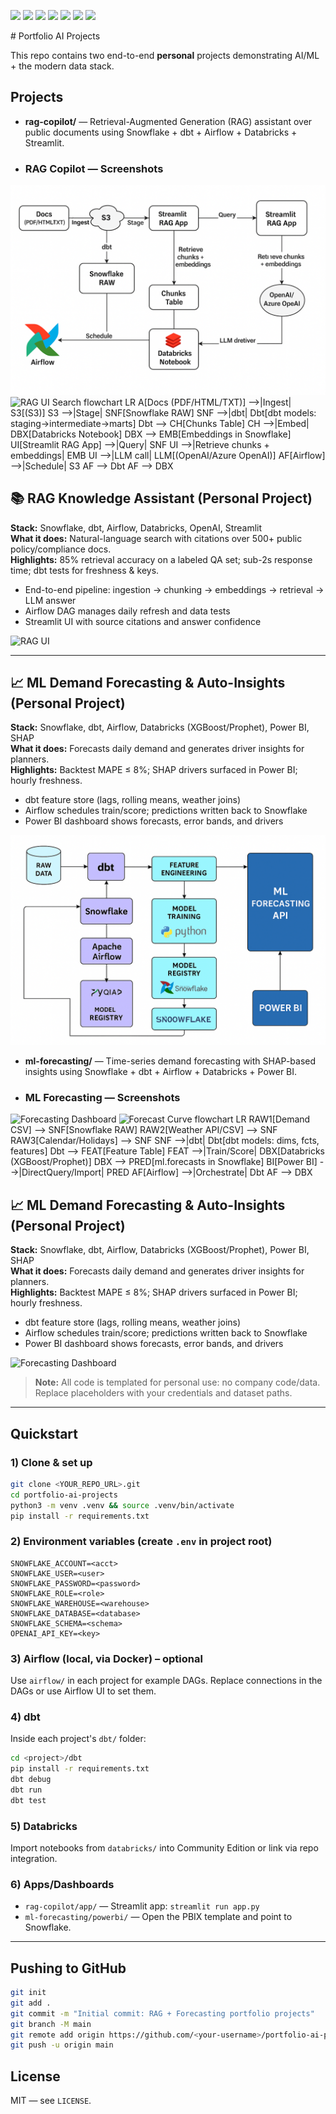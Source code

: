 <p align="left">
  <img src="https://img.shields.io/badge/Snowflake-Cloud%20DW-blue" />
  <img src="https://img.shields.io/badge/dbt-Transformations-orange" />
  <img src="https://img.shields.io/badge/Airflow-Orchestration-informational" />
  <img src="https://img.shields.io/badge/Databricks-ML%20%26%20ETL-red" />
  <img src="https://img.shields.io/badge/Power%20BI-Dashboards-yellow" />
  <img src="https://img.shields.io/badge/Python-Data%20%26%20ML-green" />
  <img src="https://img.shields.io/badge/OpenAI-GenAI-purple" />
</p>
# Portfolio AI Projects

This repo contains two end-to-end **personal** projects demonstrating AI/ML + the modern data stack.

## Projects
- **rag-copilot/** — Retrieval-Augmented Generation (RAG) assistant over public documents using Snowflake + dbt + Airflow + Databricks + Streamlit.
- ### RAG Copilot — Screenshots
![RAG Architecture](screenshots/rag-architecture.png)
![RAG UI Search](screenshots/rag-ui-search.png)
flowchart LR
  A[Docs (PDF/HTML/TXT)] -->|Ingest| S3[(S3)]
  S3 -->|Stage| SNF[Snowflake RAW]
  SNF -->|dbt| Dbt[dbt models: staging→intermediate→marts]
  Dbt --> CH[Chunks Table]
  CH -->|Embed| DBX[Databricks Notebook]
  DBX --> EMB[Embeddings in Snowflake]
  UI[Streamlit RAG App] -->|Query| SNF
  UI -->|Retrieve chunks + embeddings| EMB
  UI -->|LLM call| LLM[(OpenAI/Azure OpenAI)]
  AF[Airflow] -->|Schedule| S3
  AF --> Dbt
  AF --> DBX
  ## 📚 RAG Knowledge Assistant (Personal Project)
**Stack:** Snowflake, dbt, Airflow, Databricks, OpenAI, Streamlit  
**What it does:** Natural-language search with citations over 500+ public policy/compliance docs.  
**Highlights:** 85% retrieval accuracy on a labeled QA set; sub-2s response time; dbt tests for freshness & keys.

- End-to-end pipeline: ingestion → chunking → embeddings → retrieval → LLM answer
- Airflow DAG manages daily refresh and data tests
- Streamlit UI with source citations and answer confidence

![RAG UI](screenshots/rag-ui-search.png)

---

## 📈 ML Demand Forecasting & Auto-Insights (Personal Project)
**Stack:** Snowflake, dbt, Airflow, Databricks (XGBoost/Prophet), Power BI, SHAP  
**What it does:** Forecasts daily demand and generates driver insights for planners.  
**Highlights:** Backtest MAPE ≤ 8%; SHAP drivers surfaced in Power BI; hourly freshness.

- dbt feature store (lags, rolling means, weather joins)
- Airflow schedules train/score; predictions written back to Snowflake
- Power BI dashboard shows forecasts, error bands, and drivers

![Forecasting Architecture](screenshots/forecasting-architecture.png)

- **ml-forecasting/** — Time-series demand forecasting with SHAP-based insights using Snowflake + dbt + Airflow + Databricks + Power BI.
- ### ML Forecasting — Screenshots
![Forecasting Dashboard](screenshots/forecasting-dashboard.png)
![Forecast Curve](screenshots/forecasting-line-forecast.png)
flowchart LR
  RAW1[Demand CSV] --> SNF[Snowflake RAW]
  RAW2[Weather API/CSV] --> SNF
  RAW3[Calendar/Holidays] --> SNF
  SNF -->|dbt| Dbt[dbt models: dims, fcts, features]
  Dbt --> FEAT[Feature Table]
  FEAT -->|Train/Score| DBX[Databricks (XGBoost/Prophet)]
  DBX --> PRED[ml.forecasts in Snowflake]
  BI[Power BI] -->|DirectQuery/Import| PRED
  AF[Airflow] -->|Orchestrate| Dbt
  AF --> DBX
  ## 📈 ML Demand Forecasting & Auto-Insights (Personal Project)
**Stack:** Snowflake, dbt, Airflow, Databricks (XGBoost/Prophet), Power BI, SHAP  
**What it does:** Forecasts daily demand and generates driver insights for planners.  
**Highlights:** Backtest MAPE ≤ 8%; SHAP drivers surfaced in Power BI; hourly freshness.

- dbt feature store (lags, rolling means, weather joins)
- Airflow schedules train/score; predictions written back to Snowflake
- Power BI dashboard shows forecasts, error bands, and drivers

![Forecasting Dashboard](screenshots/forecasting-dashboard.png)

> **Note:** All code is templated for personal use: no company code/data. Replace placeholders with your credentials and dataset paths.

---

## Quickstart

### 1) Clone & set up
```bash
git clone <YOUR_REPO_URL>.git
cd portfolio-ai-projects
python3 -m venv .venv && source .venv/bin/activate
pip install -r requirements.txt
```

### 2) Environment variables (create `.env` in project root)
```
SNOWFLAKE_ACCOUNT=<acct>
SNOWFLAKE_USER=<user>
SNOWFLAKE_PASSWORD=<password>
SNOWFLAKE_ROLE=<role>
SNOWFLAKE_WAREHOUSE=<warehouse>
SNOWFLAKE_DATABASE=<database>
SNOWFLAKE_SCHEMA=<schema>
OPENAI_API_KEY=<key>
```

### 3) Airflow (local, via Docker) – optional
Use `airflow/` in each project for example DAGs. Replace connections in the DAGs or use Airflow UI to set them.

### 4) dbt
Inside each project's `dbt/` folder:
```bash
cd <project>/dbt
pip install -r requirements.txt
dbt debug
dbt run
dbt test
```

### 5) Databricks
Import notebooks from `databricks/` into Community Edition or link via repo integration.

### 6) Apps/Dashboards
- `rag-copilot/app/` — Streamlit app: `streamlit run app.py`
- `ml-forecasting/powerbi/` — Open the PBIX template and point to Snowflake.

---

## Pushing to GitHub
```bash
git init
git add .
git commit -m "Initial commit: RAG + Forecasting portfolio projects"
git branch -M main
git remote add origin https://github.com/<your-username>/portfolio-ai-projects.git
git push -u origin main
```

## License
MIT — see `LICENSE`.

